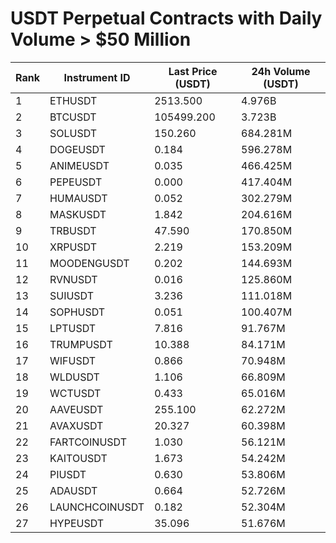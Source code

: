 # USDT Perpetual Contracts with Daily Volume > $50 Million

| Rank | Instrument ID | Last Price (USDT) | 24h Volume (USDT) |
|------|---------------|-------------------|-------------------|
| 1 | ETHUSDT | 2513.500 | 4.976B |
| 2 | BTCUSDT | 105499.200 | 3.723B |
| 3 | SOLUSDT | 150.260 | 684.281M |
| 4 | DOGEUSDT | 0.184 | 596.278M |
| 5 | ANIMEUSDT | 0.035 | 466.425M |
| 6 | PEPEUSDT | 0.000 | 417.404M |
| 7 | HUMAUSDT | 0.052 | 302.279M |
| 8 | MASKUSDT | 1.842 | 204.616M |
| 9 | TRBUSDT | 47.590 | 170.850M |
| 10 | XRPUSDT | 2.219 | 153.209M |
| 11 | MOODENGUSDT | 0.202 | 144.693M |
| 12 | RVNUSDT | 0.016 | 125.860M |
| 13 | SUIUSDT | 3.236 | 111.018M |
| 14 | SOPHUSDT | 0.051 | 100.407M |
| 15 | LPTUSDT | 7.816 | 91.767M |
| 16 | TRUMPUSDT | 10.388 | 84.171M |
| 17 | WIFUSDT | 0.866 | 70.948M |
| 18 | WLDUSDT | 1.106 | 66.809M |
| 19 | WCTUSDT | 0.433 | 65.016M |
| 20 | AAVEUSDT | 255.100 | 62.272M |
| 21 | AVAXUSDT | 20.327 | 60.398M |
| 22 | FARTCOINUSDT | 1.030 | 56.121M |
| 23 | KAITOUSDT | 1.673 | 54.242M |
| 24 | PIUSDT | 0.630 | 53.806M |
| 25 | ADAUSDT | 0.664 | 52.726M |
| 26 | LAUNCHCOINUSDT | 0.182 | 52.304M |
| 27 | HYPEUSDT | 35.096 | 51.676M |
